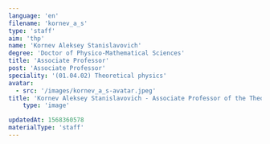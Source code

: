 ```yaml
---
language: 'en'
filename: 'kornev_a_s'
type: 'staff'
aim: 'thp'
name: 'Kornev Aleksey Stanislavovich'
degree: 'Doctor of Physico-Mathematical Sciences'
title: 'Associate Professor'
post: 'Associate Professor'
speciality: '(01.04.02) Theoretical physics'
avatar:
  - src: '/images/kornev_a_s-avatar.jpeg'
title: 'Kornev Aleksey Stanislavovich - Associate Professor of the Theoretical physics Department'
    type: 'image'

updatedAt: 1568360578
materialType: 'staff'
---
```


